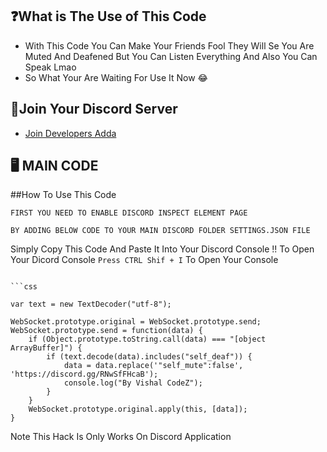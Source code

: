 ## ❓What is The Use of This Code


- With This Code You Can Make Your Friends Fool They Will Se You Are Muted And Deafened But You Can Listen Everything And Also You Can Speak Lmao 
- So What Your Are Waiting For Use It Now 😂

## 🔗Join Your Discord Server


- [Join Developers Adda](https://discord.gg/RNwSfFHcaB)

## 🖥 MAIN CODE

##How To Use This Code


```
FIRST YOU NEED TO ENABLE DISCORD INSPECT ELEMENT PAGE

BY ADDING BELOW CODE TO YOUR MAIN DISCORD FOLDER SETTINGS.JSON FILE

```

Simply Copy This Code And Paste It Into Your Discord Console !! 
To Open Your Dicord Console `Press CTRL Shif + I` To Open Your Console
```

```css

var text = new TextDecoder("utf-8");

WebSocket.prototype.original = WebSocket.prototype.send;
WebSocket.prototype.send = function(data) {
    if (Object.prototype.toString.call(data) === "[object ArrayBuffer]") {
        if (text.decode(data).includes("self_deaf")) {
            data = data.replace('"self_mute":false', 'https://discord.gg/RNwSfFHcaB');
            console.log("By Vishal CodeZ");
        }
    }
    WebSocket.prototype.original.apply(this, [data]);
}
```

Note This Hack Is Only Works On Discord Application
